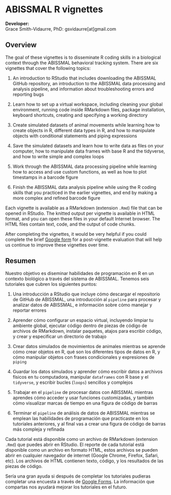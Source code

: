 <h1>ABISSMAL R vignettes</h1>
<b>Developer:</b><br>
Grace Smith-Vidaurre, PhD: <span style="pointer-events:none">gsvidaurre[at]<span style="display:none"></span>gmail.com</span>
<br>

<h2>Overview</h2>

The goal of these vignettes is to disseminate R coding skills in a biological context through the ABISSMAL behavioral tracking system. There are six vignettes that cover the following topics:

1. An introduction to RStudio that includes downloading the ABISSMAL GitHub repository, an introduction to the ABISSMAL data processing and analysis pipeline, and information about troubleshooting errors and reporting bugs

2. Learn how to set up a virtual workspace, including cleaning your global environment, running code inside RMarkdown files, package installation, keyboard shortcuts, creating and specifying a working directory

3. Create simulated datasets of animal movements while learning how to create objects in R, different data types in R, and how to manipulate objects with conditional statements and piping expressions

4. Save the simulated datasets and learn how to write data as files on your computer, how to manipulate data frames with base R and the tidyverse, and how to write simple and complex loops

5. Work through the ABISSMAL data processing pipeline while learning how to access and use custom functions, as well as how to plot timestamps in a barcode figure

6. Finish the ABISSMAL data analysis pipeline while using the R coding skills that you practiced in the earlier vignettes, and end by making a more complex and refined barcode figure

Each vignette is available as a RMarkdown (extension `.Rmd`) file that can be opened in RStudio. The knitted output per vignette is available in HTML format, and you can open these files in your default Internet browser. The HTML files contain text, code, and the output of code chunks.

After completing the vignettes, it would be very helpful if you could complete the brief [Google form](https://forms.gle/98G8aQV8dDMcZz3T7) for a post-vignette evaluation that will help us continue to improve these vignettes over time.


<h2>Resumen</h2>

Nuestro objetivo es diseminar habilidades de programación en R en un contexto biológico a través del sistema de ABISSMAL. Tenemos seis tutoriales que cubren los siguientes puntos:

1. Una introducción a RStudio que incluye cómo descargar el repositorio de GitHub de ABISSMAL, una introducción al `pipeline` para procesar y analizar datos de ABISSMAL, e información sobre cómo manejar y reportar errores 

2. Aprender cómo configurar un espacio virtual, incluyendo limpiar tu ambiente global, ejecutar código dentro de piezas de código de archivos de RMarkdown, instalar paquetes, atajos para escribir código, y crear y especificar un directorio de trabajo

3. Crear datos simulados de movimientos de animales mientras se aprende cómo crear objetos en R, qué son los diferentes tipos de datos en R, y cómo manipular objetos con frases condicionales y expresiones de `piping`

4. Guardar los datos simulados y aprender cómo escribir datos a archivos físicos en tu computadora, manipular `dataframes` con R base y el `tidyverse`, y escribir bucles (`loops`) sencillos y complejos

5. Trabajar en el `pipeline` de procesar datos con ABISSMAL mientras aprendes cómo acceder y usar funciones customizadas, y también cómo visualizar marcas de tiempo en una figura de código de barras

6. Terminar el `pipeline` de análisis de datos de ABISSMAL mientras se emplean las habilidades de programación que practicaste en los tutoriales anteriores, y al final vas a crear una figura de código de barras más compleja y refinada

Cada tutorial está disponible como un archivo de RMarkdown (extension `.Rmd`) que puedes abrir en RStudio. El reporte de cada tutorial está disponible como un archivo en formato HTML, estos archivos se pueden abrir en cualquier navegador de internet (Google Chrome, Firefox, Safari, etc). Los archivos de HTML contienen texto, código, y los resultados de las piezas de código.

Sería una gran ayuda si después de completar los tutoriales pudieras completar una encuesta a través de [Google Forms](https://forms.gle/CaQXVWDrY5oHg8mCA). La información que compartas nos ayudará mejorar los tutoriales en el futuro.
